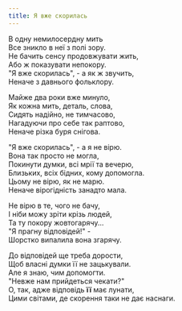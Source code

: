 ```yaml
---
title: Я вже скорилась
---
```


В одну немилосердну мить \
Все зникло в неї з полі зору. \
Не бачить сенсу продовжувати жить, \
Або ж показувати непокору. \
"Я вже скорилась", - а як ж звучить, \
Неначе з давнього фольклору.

Майже два роки вже минуло, \
Як кожна мить, деталь, слова, \
Сидять надійно, не тимчасово, \
Нагадуючи про себе так раптово, \
Неначе різка буря снігова.

"Я вже скорилась", - а я не вірю. \
Вона так просто не могла, \
Покинути думки, всі мрії та вечерю, \
Близьких, всіх бідних, кому допомогла. \
Цьому не вірю, як не марю. \
Неначе вірогідність занадто мала.

Не вірю в те, чого не бачу, \
І ніби можу зріти крізь людей, \
Та ту покору жовтогарячу... \
"Я прагну відповідей!" - \
Шорстко випалила вона згарячу.

До відповідей ще треба дорости, \
Щоб власні думки її не зацькували. \
Але я знаю, чим допомогти. \
"Невже нам прийдеться чекати?" \
О, так, адже відповідь __її__ має лунати, \
Цими світами, де скорення таки не дає наснаги.
